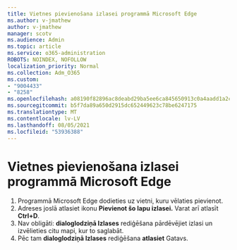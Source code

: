 ```yaml
---
title: Vietnes pievienošana izlasei programmā Microsoft Edge
ms.author: v-jmathew
author: v-jmathew
manager: scotv
ms.audience: Admin
ms.topic: article
ms.service: o365-administration
ROBOTS: NOINDEX, NOFOLLOW
localization_priority: Normal
ms.collection: Adm_O365
ms.custom:
- "9004433"
- "8258"
ms.openlocfilehash: a08190f82896ac8deabd29ba5ee6ca845650913c0a4aadd1a2cd3239d27b8a8d
ms.sourcegitcommit: b5f7da89a650d2915dc652449623c78be6247175
ms.translationtype: MT
ms.contentlocale: lv-LV
ms.lasthandoff: 08/05/2021
ms.locfileid: "53936388"
---
```

# <a name="add-a-site-to-your-favorites-in-microsoft-edge"></a>Vietnes pievienošana izlasei programmā Microsoft Edge

1. Programmā Microsoft Edge dodieties uz vietni, kuru vēlaties pievienot.
2. Adreses joslā atlasiet ikonu **Pievienot šo lapu izlasei.** Varat arī atlasīt **Ctrl+D**.
3. Nav obligāti: **dialoglodziņā Izlases** rediģēšana pārdēvējiet izlasi un izvēlieties citu mapi, kur to saglabāt.
4. Pēc tam **dialoglodziņā Izlases** rediģēšana **atlasiet** Gatavs.
